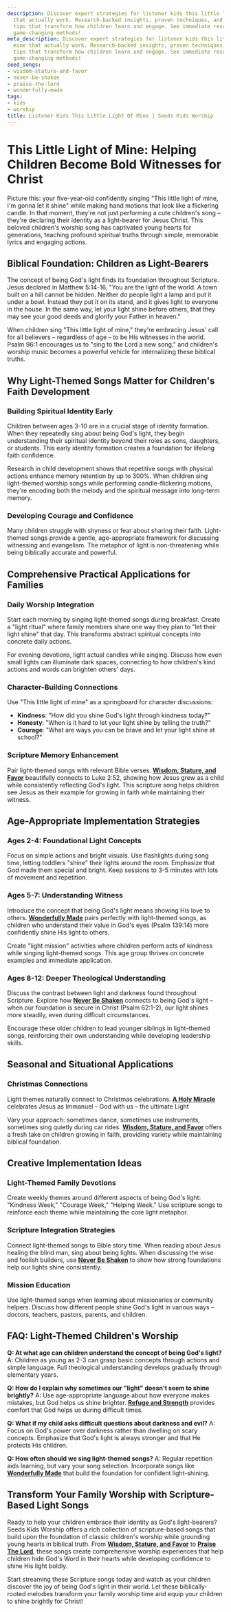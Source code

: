 ```yaml
---
description: Discover expert strategies for listener kids this little light of mine
  that actually work. Research-backed insights, proven techniques, and professional
  tips that transform how children learn and engage. See immediate results with these
  game-changing methods!
meta_description: Discover expert strategies for listener kids this little light of
  mine that actually work. Research-backed insights, proven techniques, and professional
  tips that transform how children learn and engage. See immediate results with these
  game-changing methods!
seed_songs:
- wisdom-stature-and-favor
- never-be-shaken
- praise-the-lord
- wonderfully-made
tags:
- kids
- worship
title: Listener Kids This Little Light Of Mine | Seeds Kids Worship
---
```

# This Little Light of Mine: Helping Children Become Bold Witnesses for Christ

Picture this: your five-year-old confidently singing "This little light of mine, I'm gonna let it shine" while making hand motions that look like a flickering candle. In that moment, they're not just performing a cute children's song – they're declaring their identity as a light-bearer for Jesus Christ. This beloved children's worship song has captivated young hearts for generations, teaching profound spiritual truths through simple, memorable lyrics and engaging actions.

## Biblical Foundation: Children as Light-Bearers

The concept of being God's light finds its foundation throughout Scripture. Jesus declared in Matthew 5:14-16, "You are the light of the world. A town built on a hill cannot be hidden. Neither do people light a lamp and put it under a bowl. Instead they put it on its stand, and it gives light to everyone in the house. In the same way, let your light shine before others, that they may see your good deeds and glorify your Father in heaven."

When children sing "This little light of mine," they're embracing Jesus' call for all believers – regardless of age – to be His witnesses in the world. Psalm 96:1 encourages us to "sing to the Lord a new song," and children's worship music becomes a powerful vehicle for internalizing these biblical truths.

## Why Light-Themed Songs Matter for Children's Faith Development

### Building Spiritual Identity Early

Children between ages 3-10 are in a crucial stage of identity formation. When they repeatedly sing about being God's light, they begin understanding their spiritual identity beyond their roles as sons, daughters, or students. This early identity formation creates a foundation for lifelong faith confidence.

Research in child development shows that repetitive songs with physical actions enhance memory retention by up to 300%. When children sing light-themed worship songs while performing candle-flickering motions, they're encoding both the melody and the spiritual message into long-term memory.

### Developing Courage and Confidence

Many children struggle with shyness or fear about sharing their faith. Light-themed songs provide a gentle, age-appropriate framework for discussing witnessing and evangelism. The metaphor of light is non-threatening while being biblically accurate and powerful.

## Comprehensive Practical Applications for Families

### Daily Worship Integration

Start each morning by singing light-themed songs during breakfast. Create a "light ritual" where family members share one way they plan to "let their light shine" that day. This transforms abstract spiritual concepts into concrete daily actions.

For evening devotions, light actual candles while singing. Discuss how even small lights can illuminate dark spaces, connecting to how children's kind actions and words can brighten others' days.

### Character-Building Connections

Use "This little light of mine" as a springboard for character discussions:

- **Kindness**: "How did you shine God's light through kindness today?"
- **Honesty**: "When is it hard to let your light shine by telling the truth?"
- **Courage**: "What are ways you can be brave and let your light shine at school?"

### Scripture Memory Enhancement

Pair light-themed songs with relevant Bible verses. **[Wisdom, Stature, and Favor](https://seedskidsworship.com/product/wisdom-stature-and-favor-luke-252-2/)** beautifully connects to Luke 2:52, showing how Jesus grew as a child while consistently reflecting God's light. This scripture song helps children see Jesus as their example for growing in faith while maintaining their witness.

## Age-Appropriate Implementation Strategies

### Ages 2-4: Foundational Light Concepts

Focus on simple actions and bright visuals. Use flashlights during song time, letting toddlers "shine" their lights around the room. Emphasize that God made them special and bright. Keep sessions to 3-5 minutes with lots of movement and repetition.

### Ages 5-7: Understanding Witness

Introduce the concept that being God's light means showing His love to others. **[Wonderfully Made](https://seedskidsworship.com/product/wonderfully-made-psalm-13914-2/)** pairs perfectly with light-themed songs, as children who understand their value in God's eyes (Psalm 139:14) more confidently shine His light to others.

Create "light mission" activities where children perform acts of kindness while singing light-themed songs. This age group thrives on concrete examples and immediate application.

### Ages 8-12: Deeper Theological Understanding

Discuss the contrast between light and darkness found throughout Scripture. Explore how **[Never Be Shaken](https://seedskidsworship.com/product/never-be-shaken-psalm-621-2-2/)** connects to being God's light – when our foundation is secure in Christ (Psalm 62:1-2), our light shines more steadily, even during difficult circumstances.

Encourage these older children to lead younger siblings in light-themed songs, reinforcing their own understanding while developing leadership skills.

## Seasonal and Situational Applications

### Christmas Connections

Light themes naturally connect to Christmas celebrations. **[A Holy Miracle](https://seedskidsworship.com/product/a-holy-miracle-matthew-123-2/)** celebrates Jesus as Immanuel – God with us – the ultimate Light

Vary your approach: sometimes dance, sometimes use instruments, sometimes sing quietly during car rides. **[Wisdom, Stature, and Favor](https://seedskidsworship.com/product/wisdom-stature-and-favor-luke-252-2/)** offers a fresh take on children growing in faith, providing variety while maintaining biblical foundation.

## Creative Implementation Ideas

### Light-Themed Family Devotions

Create weekly themes around different aspects of being God's light: "Kindness Week," "Courage Week," "Helping Week." Use scripture songs to reinforce each theme while maintaining the core light metaphor.

### Scripture Integration Strategies

Connect light-themed songs to Bible story time. When reading about Jesus healing the blind man, sing about being lights. When discussing the wise and foolish builders, use **[Never Be Shaken](https://seedskidsworship.com/product/never-be-shaken-psalm-621-2-2/)** to show how strong foundations help our lights shine consistently.

### Mission Education

Use light-themed songs when learning about missionaries or community helpers. Discuss how different people shine God's light in various ways – doctors, teachers, pastors, parents, and children.

## FAQ: Light-Themed Children's Worship

**Q: At what age can children understand the concept of being God's light?**
A: Children as young as 2-3 can grasp basic concepts through actions and simple language. Full theological understanding develops gradually through elementary years.

**Q: How do I explain why sometimes our "light" doesn't seem to shine brightly?**
A: Use age-appropriate language about how everyone makes mistakes, but God helps us shine brighter. **[Refuge and Strength](https://seedskidsworship.com/product/refuge-and-strength-psalm-461-2-2/)** provides comfort that God helps us during difficult times.

**Q: What if my child asks difficult questions about darkness and evil?**
A: Focus on God's power over darkness rather than dwelling on scary concepts. Emphasize that God's light is always stronger and that He protects His children.

**Q: How often should we sing light-themed songs?**
A: Regular repetition aids learning, but vary your song selection. Incorporate songs like **[Wonderfully Made](https://seedskidsworship.com/product/wonderfully-made-psalm-13914-2/)** that build the foundation for confident light-shining.

## Transform Your Family Worship with Scripture-Based Light Songs

Ready to help your children embrace their identity as God's light-bearers? Seeds Kids Worship offers a rich collection of scripture-based songs that build upon the foundation of classic children's worship while grounding young hearts in biblical truth. From **[Wisdom, Stature, and Favor](https://seedskidsworship.com/product/wisdom-stature-and-favor-luke-252-2/)** to **[Praise The Lord](https://seedskidsworship.com/product/praise-the-lord-psalm-1451-5/)**, these songs create comprehensive worship experiences that help children hide God's Word in their hearts while developing confidence to shine His light boldly.

Start streaming these Scripture songs today and watch as your children discover the joy of being God's light in their world. Let these biblically-rooted melodies transform your family worship time and equip your children to shine brightly for Christ!

<script type="application/ld+json">
{
  "@context": "https://schema.org",
  "@type": "Article",
  "headline": "Listener Kids This Little Light Of Mine",
  "author": {
    "@type": "Organization",
    "name": "Seeds Kids Worship"
  },
  "publisher": {
    "@type": "Organization",
    "name": "Seeds Kids Worship",
    "logo": {
      "@type": "ImageObject",
      "url": "https://seedskidsworship.com/logo.png"
    }
  },
  "datePublished": "2025-09-05T15:53:29.667296",
  "dateModified": "2025-09-05T15:53:29.667310",
  "description": "Discover expert strategies for listener kids this little light of mine that actually work. Research-backed insights, proven techniques, and professional tips th",
  "mainEntityOfPage": {
    "@type": "WebPage",
    "@id": "https://seedskidsworship.com/activities/listener-kids-this-little-light-of-mine/"
  }
}
</script>

<script type="application/ld+json">
{
  "@context": "https://schema.org",
  "@type": "Product",
  "name": "Wisdom, Stature, and Favor",
  "description": "A scripture song about Jesus growing in wisdom and stature as a child",
  "url": "https://seedskidsworship.com/product/wisdom-stature-and-favor-luke-252-2/",
  "brand": {
    "@type": "Brand",
    "name": "Seeds Kids Worship"
  },
  "category": "Children's Christian Music",
  "album": "
